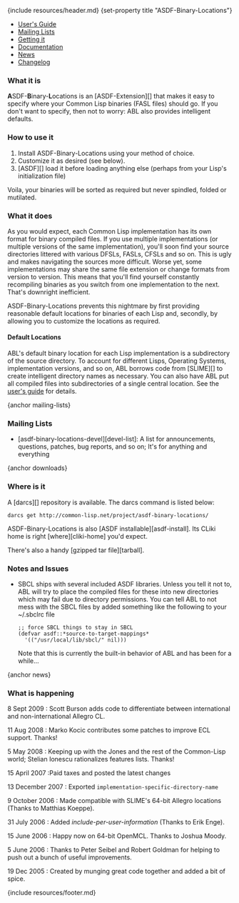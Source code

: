 {include resources/header.md}
{set-property title "ASDF-Binary-Locations"}

<div class="contents">
<div class="system-links">

  * [User's Guide][ug]
  * [Mailing Lists][3]
  * [Getting it][4]
  * [Documentation][5]
  * [News][6]
  * [Changelog][7]

   [3]: #mailing-lists
   [4]: #downloads
   [5]: documentation/ (documentation link)
   [6]: #news
   [7]: changelog.html

</div>
<div class="system-description">

### What it is

**A**SDF-**B**inary-**L**ocations is an [ASDF-Extension][]
that makes it easy to specify where your Common Lisp binaries
(FASL files) should go. If you don't want to specify, then
not to worry: ABL also provides intelligent defaults.

   [8]: http://cliki.net/asdf-extension

### How to use it

1. Install ASDF-Binary-Locations using your method of choice.
2. Customize it as desired (see below).
3. [ASDF][] load it before loading anything else (perhaps from your Lisp's initialization file)

Voila, your binaries will be sorted as required but never
spindled, folded or mutilated.

### What it does

As you would expect, each Common Lisp implementation has its
own format for binary compiled files. If you use multiple
implementations (or multiple versions of the same
implementation), you'll soon find your source directories
littered with various DFSLs, FASLs, CFSLs and so on. This is
ugly and makes navigating the sources more difficult. Worse
yet, some implementations may share the same file extension
or change formats from version to version. This means that
you'll find yourself constantly recompiling binaries as you
switch from one implementation to the next. That's downright
inefficient.

ASDF-Binary-Locations prevents this nightmare by first
providing reasonable default locations for binaries of each
Lisp and, secondly, by allowing you to customize the
locations as required.

#### Default Locations

ABL's default binary location for each Lisp implementation is
a subdirectory of the source directory. To account for
different Lisps, Operating Systems, implementation versions,
and so on, ABL borrows code from [SLIME][] to create
intelligent directory names as necessary. You can also have
ABL put all compiled files into subdirectories of a single
central location. See the [user's guide][ug] for details.

 [ug]: user-guide.html

{anchor mailing-lists}

### Mailing Lists

* [asdf-binary-locations-devel][devel-list]: A list for
  announcements, questions, patches, bug reports, and so
  on; It's for anything and everything

{anchor downloads}

### Where is it

A [darcs][] repository is available. The darcs command is
listed below:

    darcs get http://common-lisp.net/project/asdf-binary-locations/

ASDF-Binary-Locations is also [ASDF
installable][asdf-install]. Its CLiki home is right
[where][cliki-home] you'd expect.

There's also a handy [gzipped tar file][tarball].

### Notes and Issues

  * SBCL ships with several included ASDF libraries. Unless you tell it not to, ABL will try to place the compiled files for these into new directories which may fail due to directory permissions. You can tell ABL to not mess with the SBCL files by added something like the following to your ~/.sbclrc file
    
        ;; force SBCL things to stay in SBCL
        (defvar asdf::*source-to-target-mappings*
          '(("/usr/local/lib/sbcl/" nil)))

    Note that this is currently the built-in behavior of ABL
    and has been for a while...

{anchor news}

### What is happening

8 Sept 2009 
: Scott Burson adds code to differentiate between international and non-international Allegro CL.

11 Aug 2008
: Marko Kocic contributes some patches to improve ECL support. Thanks!

5 May 2008 
: Keeping up with the Jones and the rest of the
Common-Lisp world; Stelian Ionescu rationalizes features
lists. Thanks!

15 April 2007 
:Paid taxes and posted the latest changes

13 December 2007 
: Exported `implementation-specific-directory-name`

9 October 2006 
: Made compatible with SLIME's 64-bit Allegro
locations (Thanks to Matthias Koeppe).

31 July 2006 
: Added *include-per-user-information* (Thanks to
Erik Enge).

15 June 2006 
: Happy now on 64-bit OpenMCL. Thanks to Joshua
Moody.

5 June 2006 
: Thanks to Peter Seibel and Robert Goldman for
helping to push out a bunch of useful improvements.

19 Dec 2005 
: Created by munging great code together and added
a bit of spice.

</div>
</div>

{include resources/footer.md}


